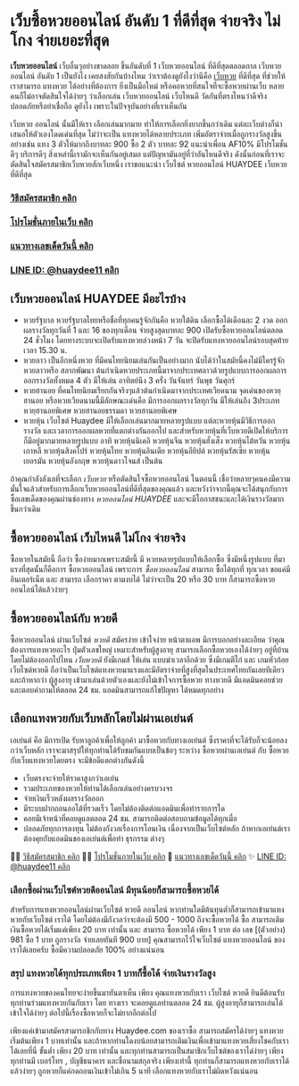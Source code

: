 # เว็บซื้อหวยออนไลน์ อันดับ 1 ที่ดีที่สุด จ่ายจริง ไม่โกง จ่ายเยอะที่สุด

 **เว็บหวยออนไลน์** เว็บอื่นๆอย่างขาดลอย ขึ้นอันดับที่ 1 เว็บหวยออนไลน์ ที่ดีที่สุดตลอดกาล
 เว็บหวยออนไลน์ อันดับ 1 เป็นยังไง เคยสงสัยกันบ้างไหม ว่าเราต้องดูยังไงว่านีคือ [เว็บหวย](https://huaydee.net/) ที่ดีที่สุด ที่ช่วยให้เราสามารถ แทงหวย ได้อย่างที่ต้องการ ยิ่งเป็นมือใหม่ หรือคอหวยที่สนใจที่จะซื้อหวยผ่านเว็บ หลายคนก็ไม่อาจตัดสินใจได้ง่ายๆ ว่าเลือกเล่น เว็บหวยออนไลน์ เว็บไหนดี วัดกันที่ตรงไหนว่าดีจริง ปลอดภัยหรือย่าเชื่อถือ ดูยังไง เพราะในปัจจุบันอย่างที่เราเห็นกัน

เว็บหวย ออนไลน์ นั้นมีให้เรา เลือกเล่นมากมาย ทำให้การเลือกยิ่งยากขึ้นกว่าเดิม แต่ละเว็บต่างก็นำเสนอให้ตัวเองโดดเด่นที่สุด ไม่ว่าจะเป็น แทงหวยได้หลายประเภท เพิ่มอัตราจ่ายเมื่อถูกรางวัลสูงขึ้นอย่างเช่น แทง 3 ตัวให้มากถึงบาทละ  900 ซื้อ 2 ตัว บาทละ 92 แนะนำเพื่อน AF10% มีโปรโมชั่นดีๆ บริการดีๆ สิ่งเหล่านี้เรามักจะเห็นกันอยู่เสมอ แต่ปัญหามันอยู่ที่ว่าอันไหนดีจริง ดังนั้นก่อนที่เราจะตัดสินใจสมัครสมาชิกเว็บหวยสักเว็บหนึ่ง เราขอแนะนำ เว็บไซต์ หวยออนไลน์ HUAYDEE เว็บหวย ที่ดีที่สุด


###  [วิธีสมัครสมาชิก คลิก](https://huaydee.net/home/register/ "วิธีสมัครสมาชิก")

###  [โปรโมชั่นภายในเว็บ คลิก](https://huaydee.net/home/promotion/)

###  [แนวทางเลขเด็ดวันนี้ คลิก](https://huaydee.net/)

###  [LINE ID: @huaydee11 คลิก](https://line.me/R/ti/p/@huaydee)

## เว็บหวยออนไลน์ HUAYDEE มีอะไรบ้าง
- หวยรัฐบาล หวยรัฐบาลไทยหรือชื่อที่ทุกคนรู้จักกันคือ หวยใต้ดิน เลือกซื้อได้เดือนละ 2 งวด ออกผลรางวัลทุกวันที่ 1 และ 16 ของทุกเดือน จ่ายสูงสุดบาทละ 900 เปิดรับซื้อหวยออนไลน์ตลอด 24 ชั่วโมง โดยทางระบบจะเปิดรับแทงหวยล่วงหน้า 7 วัน จะปิดรับแทงหวยออนไลน์รอบสุดท้าย เวลา 15.30 น.
- หวยลาว เป็นอีกหนึ่งหวย ที่มีคนไทยนิยมเล่นกันเป็นอย่างมาก นับได้ว่าในสมัยนี้คงไม่มีใครรู้จักหวยลาวหรือ สลากพัฒนา ต้นกำเนิดหวยประเภทนี้มาจากประเทศลาวด้วยรูปแบบการออกผลการออกรางวัลทั้งหมด 4 ตัว มีให้เล่น อาทิตย์นึง 3 ครั่ง วันจันทร์ วันพุธ วันศุกร์
- หวยฮานอย ที่คนไทยนิยมเรียกกันจริงๆแล้วต้นกำเนิดมาจากประเทศเวียดนาม จุดเด่นของหวยฺฮานอย หรือหวยเวียดนามนี้มีลักษณะเด่นคือ มีการออกผลรางวัลทุกวัน มีให้เล่นถึง 3ประเภท หวยฺฮานอยพิเศษ หวยฮานอยธรรมดา หวยฮานอยพิเศษ
- หวยหุ้น เว็บไซต์ Huaydee มีให้เลือกเล่นมากมายหลายรูปแบบ แต่ละหวยหุ้นมีวิธีการออกรางวัล และเวลาการออกผลหวยที่แตกต่างกันออกไป และสำหรับหวยหุ้นที่เว็บหวยดีเปิดให้บริการก็มีอยู่มากมายหลายรูปแบบ อาทิ หวยหุ้นนิเคอิ หวยหุ้นจีน หวยหุ้นฮั่งเส็ง หวยหุ้นไต้หวัน หวยหุ้นเกาหลี หวยหุ้นสิงคโปร์ หวยหุ้นไทย หวยหุ้นอินเดีย หวยหุ้นอียิปต์ หวยหุ้นรัสเซีย หวยหุ้นเยอรมัน หวยหุ้นอังกฤษ หวยหุ้นดาวโจนส์ เป็นต้น

ถ้าคุณกำลังลังเลที่จะเลือก *เว็บหวย* หรือตัดสินใจซื้อหวยออนไลน์ ในตอนนี้ เชื่อว่าหลายๆคนคงมีความมั่นใจแล้วสำหรับการเลือกเว็บหวยออนไลน์ที่ดีที่สุดของคุณแล้ว และหวังว่าจากนี้คุณจะได้สนุกกับการซื้อเลขเด็ดของคุณผ่านช่องทาง *หวยออนไลน์ HUAYDEE* และจะมีโอกาสชนะและได้เงินรางวัลมากขึ้นกว่าเดิม

## ซื้อหวยออนไลน์ เว็บไหนดี ไม่โกง จ่ายจริง

ซื้อหวยในสมัยนี้ ถือว่า ซื้อง่ายมากเพราะสมัยนี้ มี หวยหลายรูปแบบให้เลือกซื้อ ซึ่งมีหนึ่งรูปแบบ ที่มาแรงที่สุดนั้นก็คือการ ซื้อหวยออนไลน์ เพราะการ *ซื้อหวยออนไลน์* สามารถ ซื้อได้ทุกที่ ทุกเวลา ขอแค่มีอินเตอร์เน็ต และ สามารถ เลือกราคา ตามงบได้ ไม่ว่าจะเป็น 20 หรือ 30 บาท ก็สามารถซื้อหวยออนไลน์ได้แล้วง่ายๆ


## ซื้อหวยออนไลน์กับ หวยดี

ซื้อหวยออนไลน์ ผ่านเว็บไซต์ *หวยดี* สมัครง่าย เข้าใจง่าย หน้าตาแอพ มีการบอกอย่างละเอียด ว่าคุณต้องการแทงหวยอะไร ปุ่มตัวเลขใหญ่ เหมาะสำหรับผู้สูงอายุ สามารถเลือกซื้อหวยเองได้ง่ายๆ อยู่ที่บ้านโดยไม่ต้องออกไปไหน *เว็บหวยดี* ยังมีเกมส์ ให้เล่น แบบฆ่าเวลาอีกด้วย ซึ่งมีเกมตีไก่ และ เกมหัวก้อย เว็บไซต์หวยดี ถือว่าเป็นเว็บไซต์แทงหวยมาแรงและมีอัตราจ่ายที่สูงที่สุดในประเทศไทยกันเลยทีเดียว และถ้าหากว่า ผู้สูงอายุ เข้ามาเล่นด้วยตัวเองและยังไม่เข้าใจการซื้อหวย ทางหวยดี มีแอดมินคอยช่วยและตอบคำถามให้ตลอด 24 ชม. แอดมินสามารถแก้ไขปัญหา ได้หมดทุกอย่าง

## เลือกแทงหวยกับเว็บหลักโดยไม่ผ่านเอเย่นต์

เอเย่นต์ คือ มีการเปิด รับหาลูกค้าเพื่อให้ลูกค้า มาซื้อหวยกับทางเอเย่นต์ ซึ่งราคาที่จะได้รับก็จะน้อยลงกว่าเว็บหลัก เราจะมาสรุปให้ทุกท่านได้รับชมกันแบบเป็นข้อๆ ระหว่าง ซื้อหวยผ่านเอเย่นต์ กับ ซื้อหวยกับเว็บแทงหวยโดยตรง จะมีข้อดีแตกต่างกันดังนี้

- เว็บตรงจะจ่ายให้ราคาสูงกว่าเอเย่น
- รวมประเภทของหวยให้ท่านได้เลือกเล่นอย่างครบวงจร
- จ่ายเงินเร็วหลังผลรางวัลออก
- มีระบบฝากถอนออโต้ที่รวดเร็ว โดยไม่ต้องติดต่อแอดมินเพื่อทำรายการใด
- คอยมีเจ้าหน้าที่คอยดูแลตลอด 24 ชม. สามารถติดต่อสอบถามข้อมูลได้ทุกเมื่อ
- ปลอดภัยทุกการลงทุน ไม่ต้องกังวลเรื่องการโอนเงิน เนื่องจากเป็นเว็บไซต์หลัก ถ้าหากเอเย่นต์เราต้องคุยกับแอดมินของเอเย่นต์เพื่อทำ ธุรกรรม ต่างๆ

👨‍🚀 [วิธีสมัครสมาชิก คลิก](https://huaydee.net/home/register/ "วิธีสมัครสมาชิก")
👩‍⚖️ [โปรโมชั่นภายในเว็บ คลิก](https://huaydee.net/home/promotion/)
🧝 [แนวทางเลขเด็ดวันนี้ คลิก](https://huaydee.net/)
✨ [LINE ID: @huaydee11 คลิก](https://line.me/R/ti/p/@huaydee)

### เลือกซื้อผ่านเว็บไซต์หวยดีออนไลน์ มีทุนน้อยก็สามารถซื้อหวยได้
สำหรับการแทงหวยออนไลน์ผ่านเว็บไซต์ หวยดี ออนไลน์ หากท่านใดมีต้นทุนต่ำก็สามารถเข้ามาแทงหวยกับเว็บไซต์ เราได้ โดยไม่ต้องมีกังวลว่าจะต้องมี 500 - 1000 ถึงจะซื้อหวยได้ ซื้อ สามารถเติมเงินซื้อหวยได้เริ่มแค่เพียง 20 บาท เท่านั้น และ สามารถ ซื้อหวยได้ เพียง 1 บาท ต่อ เลข [(ตัวอย่าง) 981 ซื้อ 1 บาท ถูกรางวัล จ่ายเลยทันที 900 บาท] คุณสามารถไว้ใจเว็บไซต์ แทงหวยออนไลน์ ของเราได้เลยครับ ซื้อมีความปลอดภัย 100% อย่างแน่นอน

### สรุป แทงหวยได้ทุกประเภทเพียง 1 บาทก็ซื้อได้ จ่ายเงินรางวัลสูง
การแทงหวยของคนไทยจะง่ายขึ้นมาทันตาเห็น เพียง คุณแทงหวยกับเรา เว็บไซต์ หวยดี ยินดีต้อนรับทุกท่านร่วมแทงหวยกันกับเรา โดย ทางเรา จะคอยดูแลท่านตลอด 24 ชม. ผู้สูงอายุก็สามารถเล่นได้เข้าใจได้ง่ายๆ ต่อไปนี้เรื่องซื้อหวยก็จะไม่ยากอีกต่อไป

เพียงแค่เข้ามาสมัครสามารถชิกกับทาง Huaydee.com ของเราซื้อ สามารถสมัครได้ง่ายๆ แทงหวยเริ่มต้นเพียง 1 บาทเท่านั้น และถ้าหากท่านใดงบน้อยสามารถเติมเงินเพื่อเข้ามาแทงหวยเสี่ยงโชคกับเราได้เลยที่นี่ ขั้นต่ำ เพียง 20 บาท เท่านั้น และทุกท่านสามารถเป็นสมาชิกเว็บไซต์ของเราได่ง่ายๆ เพียงทุกท่านมี เบอร์โทร , บัญชีธนาคาร และชื่อนามสกุลจริง เพียงเท่านี้ ทุกท่านก็สามารถแทงหวยกับเราได้แล้วง่ายๆ ถูกหวยก็แค่กดถอนเงินเข้าไม่เกิน 5 นาที เลือกแทงหวยกับเราไม่ผิดหวังแน่นอน
